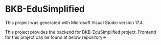 # BKB-EduSimplified

This project was generated with Microsoft Visual Studio version 17.4.

This project provides the backend for BKB-EduSimplified project.
Frontend for this project can be found at below repository->

